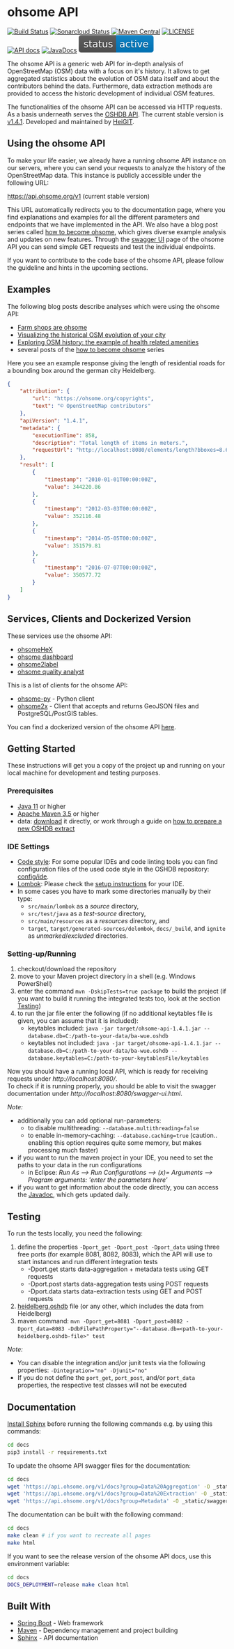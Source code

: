 # ohsome API

[![Build Status](http://jenkins.ohsome.org/buildStatus/icon?job=ohsome-api/master)](http://jenkins.ohsome.org/blue/organizations/jenkins/ohsome-api/activity)
[![Sonarcloud Status](https://sonarcloud.io/api/project_badges/measure?project=org.heigit.ohsome:ohsome-api&metric=alert_status)](https://sonarcloud.io/dashboard?id=org.heigit.ohsome:ohsome-api)
[![Maven Central](https://maven-badges.herokuapp.com/maven-central/org.heigit.ohsome/ohsome-api/badge.svg)](https://search.maven.org/artifact/org.heigit.ohsome/ohsome-api)
[![LICENSE](https://img.shields.io/github/license/GIScience/ohsome-api)](LICENSE)
[![API docs](https://img.shields.io/badge/API-docs-blue.svg)](https://docs.ohsome.org/ohsome-api/stable)
[![JavaDocs](https://img.shields.io/badge/Java-docs-blue.svg)](https://docs.ohsome.org/java/ohsome-api)
[![status: active](https://github.com/GIScience/badges/raw/master/status/active.svg)](https://github.com/GIScience/badges#active)

The ohsome API is a generic web API for in-depth analysis of OpenStreetMap (OSM) data with a focus on it's history. It allows to get aggregated statistics about the evolution of OSM data itself and about the contributors behind the data. Furthermore, data extraction methods are provided to access the historic development of individual OSM features.

The functionalities of the ohsome API can be accessed via HTTP requests. As a basis underneath serves the [OSHDB API](https://github.com/GIScience/oshdb). The current stable version is [v1.4.1](https://github.com/GIScience/ohsome-api/releases/tag/1.4.1). Developed and maintained by [HeiGIT](https://heigit.org/).

## Using the ohsome API

To make your life easier, we already have a running ohsome API instance on our servers, where you can send your requests to analyze the history of the OpenStreetMap data. This instance is publicly accessible under the following URL:

https://api.ohsome.org/v1 (current stable version)

This URL automatically redirects you to the documentation page, where you find explanations and examples for all the different parameters and endpoints that we have implemented in the API. We also have a blog post series called [how to become ohsome](https://heigit.org/tag/become-ohsome/), which gives diverse example analysis and updates on new features. Through the [swagger UI](https://api.ohsome.org/v1/swagger-ui.html) page of the ohsome API you can send simple GET requests and test the individual endpoints.

If you want to contribute to the code base of the ohsome API, please follow the guideline and hints in the upcoming sections.

## Examples

The following blog posts describe analyses which were using the ohsome API:
   
* [Farm shops are ohsome](https://heigit.org/farm-shops-are-ohsome/)
* [Visualizing the historical OSM evolution of your city](https://heigit.org/how-to-become-ohsome-part-1-visualizing-the-historical-evolution-of-osm-buildings-of-your-city/) 
* [Exploring OSM history: the example of health related amenities](https://heigit.org/exploring-osm-history-the-example-of-health-related-amenities/)
* several posts of the [how to become ohsome](https://heigit.org/tag/become-ohsome/) series

Here you see an example response giving the length of residential roads for a bounding box around the german city Heidelberg.

```json
{
    "attribution": {
        "url": "https://ohsome.org/copyrights",
        "text": "© OpenStreetMap contributors"
    },
    "apiVersion": "1.4.1",
    "metadata": {
        "executionTime": 858,
        "description": "Total length of items in meters.",
        "requestUrl": "http://localhost:8080/elements/length?bboxes=8.6128,49.3183,8.7294,49.4376&time=2010-01-01/2016-08-01/P2Y2M2D&showMetadata=true&filter=highway=residential%20and%20type:way"
    },
    "result": [
        {
            "timestamp": "2010-01-01T00:00:00Z",
            "value": 344220.86
        },
        {
            "timestamp": "2012-03-03T00:00:00Z",
            "value": 352116.48
        },
        {
            "timestamp": "2014-05-05T00:00:00Z",
            "value": 351579.81
        },
        {
            "timestamp": "2016-07-07T00:00:00Z",
            "value": 350577.72
        }
    ]
}
```

## Services, Clients and Dockerized Version

These services use the ohsome API:
   
* [ohsomeHeX](https://ohsome.org/apps/osm-history-explorer/)
* [ohsome dashboard](https://ohsome.org/apps/dashboard/)
* [ohsome2label](https://github.com/GIScience/ohsome2label)
* [ohsome quality analyst](https://oqt.ohsome.org/)

This is a list of clients for the ohsome API:
   
* [ohsome-py](https://github.com/GIScience/ohsome-py) - Python client
* [ohsome2x](https://www.npmjs.com/package/@giscience/ohsome2x) - Client that accepts and returns GeoJSON files and PostgreSQL/PostGIS tables.

You can find a dockerized version of the ohsome API [here](https://github.com/GIScience/ohsome-api-dockerized).

## Getting Started

These instructions will get you a copy of the project up and running on your local machine for development and testing purposes.

### Prerequisites

* [Java 11](https://openjdk.java.net/projects/jdk/11/) or higher
* [Apache Maven 3.5](https://maven.apache.org/download.cgi) or higher
* data: [download](http://downloads.ohsome.org/OSHDB/) it directly, or work through a guide on [how to prepare a new OSHDB extract](https://github.com/GIScience/oshdb/blob/master/oshdb-tool/etl/README.md)

### IDE Settings

* [Code style](/CONTRIBUTING.md#code-style): For some popular IDEs and code linting tools you can find configuration files of the used code style in the OSHDB repository: [config/ide](https://github.com/GIScience/oshdb/tree/master/config/ide).
* [Lombok](https://projectlombok.org/): Please check the [setup instructions](https://projectlombok.org/setup/overview) for your IDE.
* In some cases you have to mark some directories manually by their type:
   * `src/main/lombok` as a _source_ directory,
   * `src/test/java` as a _test-source_ directory,
   * `src/main/resources` as a _resources_ directory, and
   * `target`, `target/generated-sources/delombok`, `docs/_build`, and `ignite` as _unmarked_/_excluded_ directories.

### Setting-up/Running

1. checkout/download the repository
2. move to your Maven project directory in a shell (e.g. Windows PowerShell)
3. enter the command `mvn -DskipTests=true package` to build the project (if you want to build it running the integrated tests too, look at the section [Testing](#testing))
4. to run the jar file enter the following (if no additional keytables file is given, you can assume that it is included):
    * keytables included: `java -jar target/ohsome-api-1.4.1.jar --database.db=C:/path-to-your-data/ba-wue.oshdb`
    * keytables not included: `java -jar target/ohsome-api-1.4.1.jar --database.db=C:/path-to-your-data/ba-wue.oshdb --database.keytables=C:/path-to-your-keytablesFile/keytables`

Now you should have a running local API, which is ready for receiving requests under *http://localhost:8080/*.
<br>To check if it is running properly, you should be able to visit the swagger documentation under *http://localhost:8080/swagger-ui.html*.

*Note:*
* additionally you can add optional run-parameters:
    * to disable multithreading: `--database.multithreading=false`
    * to enable in-memory-caching: `--database.caching=true` (caution.. enabling this option requires quite some memory, but makes processing much faster)
* if you want to run the maven project in your IDE, you need to set the paths to your data in the run configurations
    * in Eclipse: *Run As --> Run Configurations --> (x)= Arguments --> Program arguments: 'enter the parameters here'*
* if you want to get information about the code directly, you can access the [Javadoc](https://docs.ohsome.org/java/ohsome-api/), which gets updated daily.

## Testing

To run the tests locally, you need the following:
1. define the properties `-Dport_get -Dport_post -Dport_data` using three free ports (for example 8081, 8082, 8083), which the API will use to start instances and run different integration tests
    * -Dport.get starts data-aggregation + metadata tests using GET requests
    * -Dport.post starts data-aggregation tests using POST requests
    * -Dport.data starts data-extraction tests using GET and POST requests
2. [heidelberg.oshdb](https://downloads.ohsome.org/OSHDB/v0.6/europe/germany/baden-wuerttemberg/heidelberg_68900_2020-07-23.oshdb.mv.db) file (or any other, which includes the data from Heidelberg)
3. maven command: `mvn -Dport_get=8081 -Dport_post=8082 -Dport_data=8083 -DdbFilePathProperty="--database.db=<path-to-your-heidelberg.oshdb-file>" test`

*Note:* 
* You can disable the integration and/or junit tests via the following properties: `-Dintegration="no" -Djunit="no"`
* If you do not define the `port_get`, `port_post`, and/or `port_data` properties, the respective test classes will not be executed

## Documentation

[Install Sphinx](https://www.sphinx-doc.org/en/master/usage/installation.html) before running the following commands e.g. by using this commands:
```bash
cd docs
pip3 install -r requirements.txt
```

To update the ohsome API swagger files for the documentation:
```bash
cd docs
wget 'https://api.ohsome.org/v1/docs?group=Data%20Aggregation' -O _static/swagger-aggregation.json
wget 'https://api.ohsome.org/v1/docs?group=Data%20Extraction' -O _static/swagger-extraction.json
wget 'https://api.ohsome.org/v1/docs?group=Metadata' -O _static/swagger-metadata.json
```

The documentation can be built with the following command:
```bash
cd docs
make clean # if you want to recreate all pages
make html
```

If you want to see the release version of the ohsome API docs, use this environment variable:
```bash
cd docs
DOCS_DEPLOYMENT=release make clean html
```

## Built With

* [Spring Boot](https://projects.spring.io/spring-boot/) - Web framework
* [Maven](https://maven.apache.org/) - Dependency management and project building
* [Sphinx](https://www.sphinx-doc.org) - API documentation
